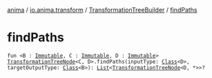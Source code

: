 [anima](../../index.md) / [io.anima.transform](../index.md) / [TransformationTreeBuilder](index.md) / [findPaths](./find-paths.md)

# findPaths

`fun <B : `[`Immutable`](../-immutable/index.md)`, C : `[`Immutable`](../-immutable/index.md)`, D : `[`Immutable`](../-immutable/index.md)`> `[`TransformationTreeNode`](../-transformation-tree-node/index.md)`<C, D>.findPaths(inputType: `[`Class`](https://docs.oracle.com/javase/6/docs/api/java/lang/Class.html)`<D>, targetOutputType: `[`Class`](https://docs.oracle.com/javase/6/docs/api/java/lang/Class.html)`<B>): `[`List`](https://kotlinlang.org/api/latest/jvm/stdlib/kotlin.collections/-list/index.html)`<`[`TransformationTreeNode`](../-transformation-tree-node/index.md)`<D, *>>?`